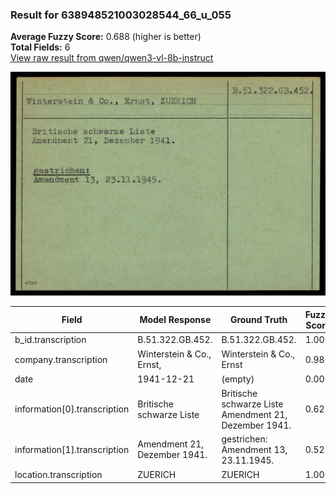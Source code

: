 ### Result for 638948521003028544_66_u_055
**Average Fuzzy Score:** 0.688 (higher is better)<br>
**Total Fields:** 6<br>
[View raw result from qwen/qwen3-vl-8b-instruct](https://github.com/RISE-UNIBAS/humanities_data_benchmark/blob/main/results/2025-10-24/T0335/request_T0335_638948521003028544_66_u_055.json)

<img src="https://github.com/RISE-UNIBAS/humanities_data_benchmark/blob/main/benchmarks/blacklist/images/638948521003028544_66_u_055.jpg?raw=true" alt="638948521003028544_66_u_055" width="600px">

| Field | Model Response | Ground Truth | Fuzzy Score | Match |
|-------|----------------|--------------|-------------|-------|
| b_id.transcription | B.51.322.GB.452. | B.51.322.GB.452. | 1.000 | ✅ |
| company.transcription | Winterstein & Co., Ernst, | Winterstein & Co., Ernst | 0.980 | ✅ |
| date | 1941-12-21 | (empty) | 0.000 | ❌ |
| information[0].transcription | Britische schwarze Liste | Britische schwarze Liste<br>Amendment 21, Dezember 1941. | 0.623 | ❌ |
| information[1].transcription | Amendment 21, Dezember 1941. | gestrichen:<br>Amendment 13, 23.11.1945. | 0.523 | ❌ |
| location.transcription | ZUERICH | ZUERICH | 1.000 | ✅ |
